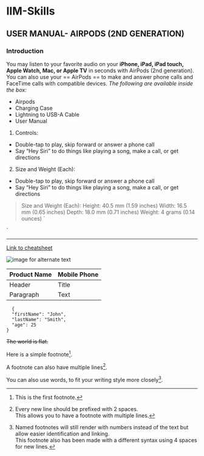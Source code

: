 # IIM-Skills
## USER MANUAL- AIRPODS (2ND GENERATION)
### Introduction
You may listen to your favorite audio on your **iPhone, iPad, iPad touch, Apple Watch, Mac, or Apple TV**  in seconds with AirPods (2nd generation). You can also use your == AirPods == to make and answer phone calls and FaceTime calls with compatible devices. 
*The following are available inside the box:* 
- Airpods 
- Charging Case 
- Lightning to USB-A Cable 
- User Manual
1. Controls:
 - Double-tap to play, skip forward or answer a phone call
 - Say “Hey Siri” to do things like playing a song, make a call, or get directions

2. Size and Weight (Each):
- Double-tap to play, skip forward or answer a phone call
- Say “Hey Siri” to do things like playing a song, make a call, or get directions


> Size and Weight (Each):
Height: 40.5 mm (1.59 inches)
Width: 16.5 mm (0.65 inches)
Depth: 18.0 mm (0.71 inches)
Weight: 4 grams (0.14 ounces)
`<html>

   <script>
    
    
       document.write("Display NaN error<br><br>")
       
       var value = window.prompt();
       
       value= parseInt(value);
       
       document.write(value);
       
    
    </script>
    
    
</html>`

---

[Link to cheatsheet](https://www.markdownguide.org/cheat-sheet/#basic-syntax)

![image for alternate text](https://user-images.githubusercontent.com/104711446/222921309-9e2583a7-750e-4b33-a7fa-5b24122544b7.png)

| Product Name | Mobile Phone |
| ----------- | ----------- |
| Header | Title |
| Paragraph | Text |

```
  {
  "firstName": "John",
  "lastName": "Smith",
  "age": 25
}
```

~~The world is flat.~~

[^1]:This is the first footnote.

Here is a simple footnote[^1].

A footnote can also have multiple lines[^2].  

You can also use words, to fit your writing style more closely[^note].

[^1]: My reference.
[^2]: Every new line should be prefixed with 2 spaces.  
  This allows you to have a footnote with multiple lines.
[^note]:
    Named footnotes will still render with numbers instead of the text but allow easier identification and linking.  
    This footnote also has been made with a different syntax using 4 spaces for new lines.
    
    
